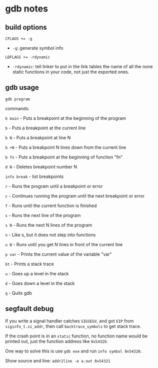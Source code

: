 # gdb notes

## build options

`CFLAGS += -g`

* `-g`: generate symbol info


`LDFLAGS += -rdynamic`

* `-rdynamic`: tell linker to put in the link tables the name of all the none static functions in your code, not just the exported ones.

## gdb usage

`gdb program`

commands:

`b main` - Puts a breakpoint at the beginning of the program

`b` - Puts a breakpoint at the current line

`b N` - Puts a breakpoint at line N

`b +N` - Puts a breakpoint N lines down from the current line

`b fn` - Puts a breakpoint at the beginning of function "fn"

`d N` - Deletes breakpoint number N

`info break` - list breakpoints

`r` - Runs the program until a breakpoint or error

`c` - Continues running the program until the next breakpoint or error

`f` - Runs until the current function is finished

`s` - Runs the next line of the program

`s N` - Runs the next N lines of the program

`n` - Like s, but it does not step into functions

`u N` - Runs until you get N lines in front of the current line

`p var` - Prints the current value of the variable "var"

`bt` - Prints a stack trace

`u` - Goes up a level in the stack

`d` - Goes down a level in the stack

`q` - Quits gdb

## segfault debug

If you write a signal handler catches `SIGSEGV`, and got `EIP` from `siginfo_t.si_addr`, then call `backtrace_symbols` to get stack trace.

If the crash point is in an `static` function, no function name would be printed out, just the function address like `0x54320`.

One way to solve this is use `gdb exe` and run `info symbol 0x54320`.

Show source and line: `addr2line -e a.out 0x54321`
